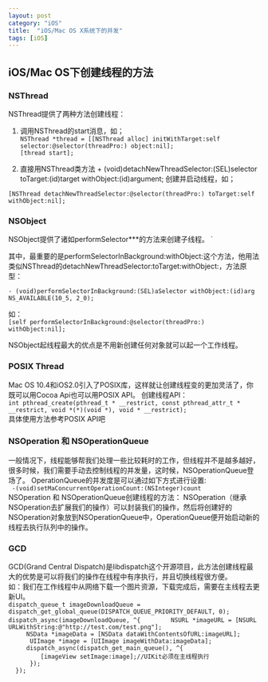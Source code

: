 ```yaml
---
layout: post
category: "iOS"
title:  "iOS/Mac OS X系统下的并发"
tags: [iOS]
---
```


## iOS/Mac OS下创建线程的方法

### NSThread  
  NSThread提供了两种方法创建线程：  
  1. 调用NSThread的start消息，如；  
  `NSThread *thread = [[NSThread alloc] initWithTarget:self selector:@selector(threadPro:) object:nil];`   
  `[thread start];`  

  2. 直接用NSThread类方法 + (void)detachNewThreadSelector:(SEL)selector toTarget:(id)target withObject:(id)argument; 创建并启动线程，如；
    
  `[NSThread detachNewThreadSelector:@selector(threadPro:) toTarget:self withObject:nil];`   

### NSObject   
  NSObject提供了诸如performSelector***的方法来创建子线程。     `   

  其中，最重要的是performSelectorInBackground:withObject:这个方法，他用法类似NSThread的detachNewThreadSelector:toTarget:withObject:，方法原型：
  
  `- (void)performSelectorInBackground:(SEL)aSelector withObject:(id)arg NS_AVAILABLE(10_5, 2_0);`

  如：   
  `[self performSelectorInBackground:@selector(threadPro:) withObject:nil];` 
  
  NSObject起线程最大的优点是不用新创建任何对象就可以起一个工作线程。
    
### POSIX Thread   

  Mac OS 10.4和iOS2.0引入了POSIX库，这样就让创建线程变的更加灵活了，你既可以用Cocoa Api也可以用POSIX API。
  创建线程API：  
      `int pthread_create(pthread_t * __restrict, const pthread_attr_t * __restrict, void *(*)(void *), void * __restrict);`   
  具体使用方法参考POSIX API吧

### NSOperation 和 NSOperationQueue  
  
  一般情况下，线程能够帮我们处理一些比较耗时的工作，但线程并不是越多越好，很多时候，我们需要手动去控制线程的并发量，这时候，NSOperationQueue登场了。
  OperationQueue的并发度是可以通过如下方式进行设置:   
  ` -(void)setMaConcurrentOperationCount:(NSInteger)count`   
  NSOperation 和 NSOperationQueue创建线程的方法：
  NSOperation（继承NSOperation去扩展我们的操作）可以封装我们的操作，然后将创建好的NSOperation对象放到NSOperationQueue中，OperationQueue便开始启动新的线程去执行队列中的操作。   
  
### GCD

  GCD(Grand Central Dispatch)是libdispatch这个开源项目，此方法创建线程最大的优势是可以将我们的操作在线程中有序执行，并且切换线程很方便。   
  如：我们在工作线程中从网络下载一个图片资源，下载完成后，需要在主线程去更新UI。   
  `dispatch_queue_t imageDownloadQueue = dispatch_get_global_queue(DISPATCH_QUEUE_PRIORITY_DEFAULT, 0);  `     
  ` dispatch_async(imageDownloadQueue, ^{   `
  `      NSURL *imageURL = [NSURL URLWithString:@"http://test.com/test.png"];`   
  `     NSData *imageData = [NSData dataWithContentsOfURL:imageURL];`   
  `      UIImage *image = [UIImage imageWithData:imageData];`   
  `     dispatch_async(dispatch_get_main_queue(), ^{`   
  `          [imageView setImage:image];//UIKit必须在主线程执行 `   
  `      });`   
  `  });`   
